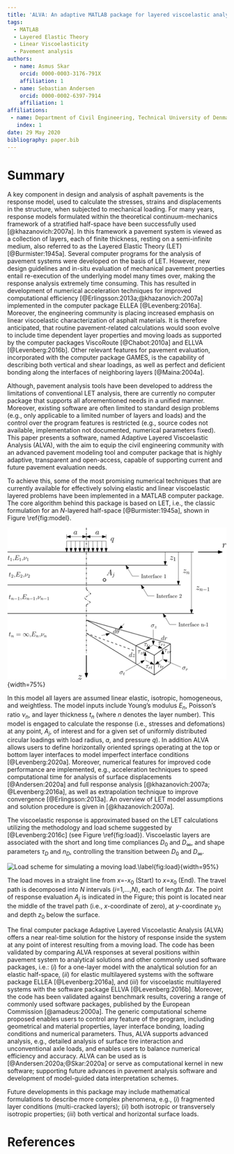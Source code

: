 ```yaml
---
title: 'ALVA: An adaptive MATLAB package for layered viscoelastic analysis'
tags:
  - MATLAB
  - Layered Elastic Theory
  - Linear Viscoelasticity
  - Pavement analysis
authors:
  - name: Asmus Skar
    orcid: 0000-0003-3176-791X
    affiliation: 1
  - name: Sebastian Andersen
    orcid: 0000-0002-6397-7914
    affiliation: 1
affiliations:
 - name: Department of Civil Engineering, Technical University of Denmark, 2800 Kgs. Lyngby, Denmark
   index: 1
date: 29 May 2020
bibliography: paper.bib
---
```


# Summary
A key component in design and analysis of asphalt pavements is the response model, used to calculate the stresses, strains and displacements in the structure, when subjected to mechanical loading. For many years, response models formulated within the theoretical continuum-mechanics framework of a stratified half-space have been successfully used [@khazanovich:2007a]. In this framework a pavement system is viewed as a collection of layers, each of finite thickness, resting on a semi-infinite medium, also referred to as the Layered Elastic Theory (LET) [@Burmister:1945a].  Several computer programs for the analysis of pavement systems were developed on the basis of LET. However, new design guidelines and in-situ evaluation of mechanical pavement properties entail re-execution of the underlying model many times over, making the response analysis extremely time consuming. This has resulted in development of numerical acceleration techniques for improved computational efficiency [@Erlingsson:2013a;@khazanovich:2007a] implemented in the computer package ELLEA [@Levenberg:2016a]. Moreover, the engineering community is placing increased emphasis on linear viscoelastic characterization of asphalt materials. It is therefore anticipated, that routine pavement-related calculations would soon evolve to include time dependent layer properties and moving loads as supported by the computer packages ViscoRoute [@Chabot:2010a] and ELLVA [@Levenberg:2016b]. Other relevant features for pavement evaluation, incorporated with the computer package GAMES, is the capability of describing both vertical and shear loadings, as well as perfect and deficient bonding along the interfaces of neighboring layers [@Maina:2004a].

Although, pavement analysis tools have been developed to address the limitations of conventional LET analysis, there are currently no computer package that supports all aforementioned needs in a unified manner. Moreover, existing software are often limited to standard design problems (e.g., only applicable to a limited number of layers and loads) and the control over the program features is restricted (e.g., source codes not available, implementation not documented, numerical parameters fixed). This paper presents a software, named Adaptive Layered Viscoelastic Analysis (ALVA), with the aim  to equip the civil engineering community with an advanced pavement modeling tool and computer package that is highly adaptive, transparent and open-access, capable of supporting current and future pavement evaluation needs. 

To achieve this, some of the most promising numerical techniques that are currently available for effectively solving elastic and linear viscoelastic layered problems have been implemented in a MATLAB computer package. The core algorithm behind this package is based on LET, i.e., the classic formulation for an $N$-layered half-space [@Burmister:1945a], shown in Figure \ref{fig:model}.

![$N$-layered half-space model.\label{fig:model}](images/N_layer.png){width=75%}

In this model all layers are assumed linear elastic, isotropic, homogeneous, and weightless. The model inputs include Young’s modulus $E_{n}$, Poisson’s ratio $\nu_{n}$, and layer thickness $t_{n}$ (where $n$ denotes the layer number). This model is engaged to calculate the response (i.e., stresses and defomations) at any point, $A_{j}$, of interest and for a given set of uniformly distributed circular loadings with load radius, $a$, and pressure $q$). In addition ALVA allows users to define horizontally oriented springs operating at the top or bottom layer interfaces to model imperfect interface conditions [@Levenberg:2020a]. Moreover, numerical features for improved code performance are implemented, e.g., acceleration techniques to speed computational time for analysis of surface displacements [@Andersen:2020a] and full response analysis [@khazanovich:2007a; @Levenberg:2016a], as well as extrapolation technique to improve convergence [@Erlingsson:2013a]. An overview of LET model assumptions and solution procedure is given in [@khazanovich:2007a].

The viscoelastic response is approximated based on the LET calculations utilizing the methodology and load scheme suggested by [@Levenberg:2016c] (see Figure \ref{fig:load}). Viscoelastic layers are associated with the short and long time compliances $D_{0}$ and $D_{\infty}$, and shape parameters $\tau_{D}$ and $n_{D}$, controlling the transition between $D_{0}$ and $D_{\infty}$. 

![Load scheme for simulating a moving load.\label{fig:load}](images/VE_mesh.png){width=95%}

The load moves in a straight line from $x$=-$x_{0}$ (Start) to $x$=$x_{0}$ (End). The travel path is decomposed into $N$ intervals ($i$=1,…,$N$), each of length $\Delta x$. The point of response evaluation $A_{j}$ is indicated in the Figure; this point is located near the middle of the travel path (i.e., $x$-coordinate of zero), at $y$-coordinate $y_{0}$ and depth $z_{0}$ below the surface. 

The final computer package Adaptive Layered Viscoelastic Analysis (ALVA) offers a near real-time solution for the history of response inside the system at any point of interest resulting from a moving load. The code has been validated by comparing ALVA responses at several positions within pavement system to analytical solutions and other commonly used software packages, i.e.: $(i)$ for a one-layer model with the analytical solution for an elastic half-space, $(ii)$ for elastic multilayered systems with the software package ELLEA [@Levenberg:2016a], and $(iii)$ for viscoelastic multilayered systems with the software package ELLVA [@Levenberg:2016b]. Moreover, the code has been validated against benchmark results, covering a range of commonly used software packages, published by the European Commission [@amadeus:2000a]. The generic computational scheme proposed enables users to control any feature of the program, including geometrical and material properties, layer interface bonding, loading conditions and numerical parameters. Thus, ALVA supports advanced analysis, e.g., detailed analysis of surface tire interaction and unconventional axle loads, and enables users to balance numerical efficiency and accuracy. ALVA can be used as is [@Andersen:2020a;@Skar:2020a] or serve as computational kernel in new software; supporting future advances in pavement analysis software and development of model-guided data interpretation schemes.

Future developments in this package may include mathematical formulations to describe more complex phenomena, e.g., $(i)$ fragmented layer conditions (multi-cracked layers); $(ii)$ both isotropic or transversely isotropic properties; $(iii)$ both vertical and horizontal surface loads. 

# References
